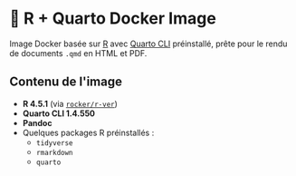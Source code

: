 # 🐳 R + Quarto Docker Image

Image Docker basée sur [R](https://www.r-project.org/) avec [Quarto CLI](https://quarto.org/) préinstallé, prête pour le rendu de documents `.qmd` en HTML et PDF.


## Contenu de l'image

- **R 4.5.1** (via [`rocker/r-ver`](https://hub.docker.com/r/rocker/r-ver))
- **Quarto CLI 1.4.550**
- **Pandoc**
- Quelques packages R préinstallés :
  - `tidyverse`
  - `rmarkdown`
  - `quarto`


